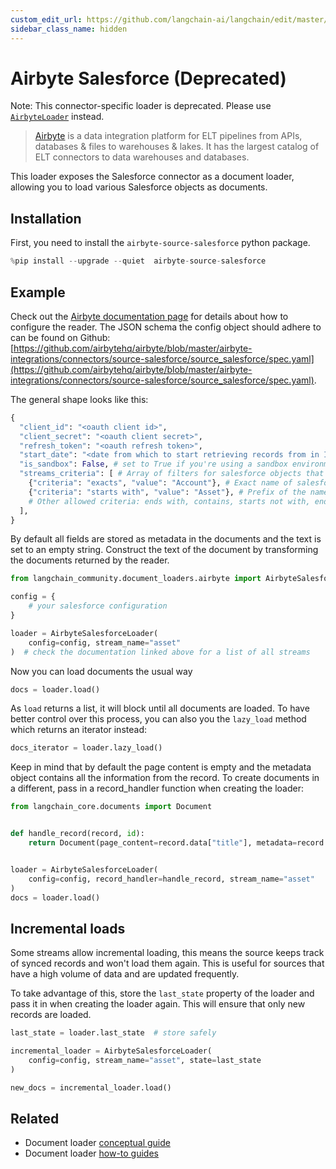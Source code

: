 ```yaml
---
custom_edit_url: https://github.com/langchain-ai/langchain/edit/master/docs/docs/integrations/document_loaders/airbyte_salesforce.ipynb
sidebar_class_name: hidden
---
```

# Airbyte Salesforce (Deprecated)

Note: This connector-specific loader is deprecated. Please use [`AirbyteLoader`](/docs/integrations/document_loaders/airbyte) instead.

>[Airbyte](https://github.com/airbytehq/airbyte) is a data integration platform for ELT pipelines from APIs, databases & files to warehouses & lakes. It has the largest catalog of ELT connectors to data warehouses and databases.

This loader exposes the Salesforce connector as a document loader, allowing you to load various Salesforce objects as documents.

## Installation

First, you need to install the `airbyte-source-salesforce` python package.


```python
%pip install --upgrade --quiet  airbyte-source-salesforce
```

## Example

Check out the [Airbyte documentation page](https://docs.airbyte.com/integrations/sources/salesforce/) for details about how to configure the reader.
The JSON schema the config object should adhere to can be found on Github: [https://github.com/airbytehq/airbyte/blob/master/airbyte-integrations/connectors/source-salesforce/source_salesforce/spec.yaml](https://github.com/airbytehq/airbyte/blob/master/airbyte-integrations/connectors/source-salesforce/source_salesforce/spec.yaml).

The general shape looks like this:
```python
{
  "client_id": "<oauth client id>",
  "client_secret": "<oauth client secret>",
  "refresh_token": "<oauth refresh token>",
  "start_date": "<date from which to start retrieving records from in ISO format, e.g. 2020-10-20T00:00:00Z>",
  "is_sandbox": False, # set to True if you're using a sandbox environment
  "streams_criteria": [ # Array of filters for salesforce objects that should be loadable
    {"criteria": "exacts", "value": "Account"}, # Exact name of salesforce object
    {"criteria": "starts with", "value": "Asset"}, # Prefix of the name
    # Other allowed criteria: ends with, contains, starts not with, ends not with, not contains, not exacts
  ],
}
```

By default all fields are stored as metadata in the documents and the text is set to an empty string. Construct the text of the document by transforming the documents returned by the reader.


```python
from langchain_community.document_loaders.airbyte import AirbyteSalesforceLoader

config = {
    # your salesforce configuration
}

loader = AirbyteSalesforceLoader(
    config=config, stream_name="asset"
)  # check the documentation linked above for a list of all streams
```

Now you can load documents the usual way


```python
docs = loader.load()
```

As `load` returns a list, it will block until all documents are loaded. To have better control over this process, you can also you the `lazy_load` method which returns an iterator instead:


```python
docs_iterator = loader.lazy_load()
```

Keep in mind that by default the page content is empty and the metadata object contains all the information from the record. To create documents in a different, pass in a record_handler function when creating the loader:


```python
from langchain_core.documents import Document


def handle_record(record, id):
    return Document(page_content=record.data["title"], metadata=record.data)


loader = AirbyteSalesforceLoader(
    config=config, record_handler=handle_record, stream_name="asset"
)
docs = loader.load()
```

## Incremental loads

Some streams allow incremental loading, this means the source keeps track of synced records and won't load them again. This is useful for sources that have a high volume of data and are updated frequently.

To take advantage of this, store the `last_state` property of the loader and pass it in when creating the loader again. This will ensure that only new records are loaded.


```python
last_state = loader.last_state  # store safely

incremental_loader = AirbyteSalesforceLoader(
    config=config, stream_name="asset", state=last_state
)

new_docs = incremental_loader.load()
```


## Related

- Document loader [conceptual guide](/docs/concepts/#document-loaders)
- Document loader [how-to guides](/docs/how_to/#document-loaders)
